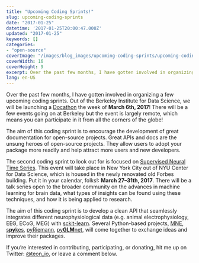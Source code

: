 ```yaml
---
title: "Upcoming Coding Sprints!"
slug: upcoming-coding-sprints
date: "2017-01-25"
datetime: '2017-01-25T20:00:47.000Z'
updated: "2017-01-25"
keywords: []
categories:
- "open-source"
coverImage: "/images/blog_images/upcoming-coding-sprints/upcoming-coding-sprints.png"
coverWidth: 16
coverHeight: 9
excerpt: Over the past few months, I have gotten involved in organizing a few upcoming coding sprints.
lang: en-US
---
```


Over the past few months, I have gotten involved in organizing a few upcoming coding sprints. Out of the Berkeley Institute for Data Science, we will be launching a [Docathon](https://bids.github.io/docathon/) the week of **March 6th, 2017**! There will be a few events going on at Berkeley but the event is largely remote, which means you can participate in it from all the corners of the globe!

The aim of this coding sprint is to encourage the development of great documentation for open-source projects. Great APIs and docs are the unsung heroes of open-source projects. They allow users to adopt your package more readily and help attract more users and new developers.

The second coding sprint to look out for is focused on [Supervised Neural Time Series](https://kingjr.github.io/supervised_time_series/). This event will take place in New York City out of NYU Center for Data Science, which is housed in the newly renovated old Forbes building. Put it in your calendar, folks!: **March 27–31th, 2017**. There will be a talk series open to the broader community on the advances in machine learning for brain data, what types of insights can be found using these techniques, and how it is being applied to research.

The aim of this coding sprint is to develop a clean API that seamlessly integrates different neurophysiological data (e.g. animal electrophysiology, EEG, ECoG, MEG) with [sckit-learn](http://scikit-learn.org). Several Python-based projects, [MNE](http://mne-tools.github.io), [s**py**kes](https://github.com/KordingLab/spykes), [pyRiemann](http://pythonhosted.org/pyriemann/), [py**GLM**net](http://glm-tools.github.io/pyglmnet/), will come together to exchange ideas and improve their packages.

If you’re interested in contributing, participating, or donating, hit me up on Twitter: [@teon\_io](http://www.twitter.com/teon_io), or leave a comment below.
